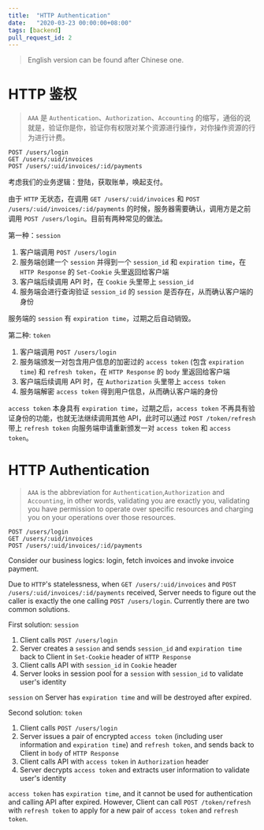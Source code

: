 ```yaml
---
title:  "HTTP Authentication"
date:   "2020-03-23 00:00:00+08:00"
tags: [backend]
pull_request_id: 2
---
```


> English version can be found after Chinese one.

# HTTP 鉴权

> `AAA` 是 `Authentication`、`Authorization`、`Accounting` 的缩写，通俗的说就是，验证你是你，验证你有权限对某个资源进行操作，对你操作资源的行为进行计费。

~~~
POST /users/login
GET /users/:uid/invoices
POST /users/:uid/invoices/:id/payments
~~~

考虑我们的业务逻辑：登陆，获取账单，唤起支付。

由于 `HTTP` 无状态，在调用 `GET /users/:uid/invoices` 和 `POST /users/:uid/invoices/:id/payments` 的时候，服务器需要确认，调用方是之前调用 `POST /users/login`。目前有两种常见的做法。

第一种：`session`
1. 客户端调用 `POST /users/login`
1. 服务端创建一个 `session` 并得到一个 `session_id` 和 `expiration time`，在 `HTTP Response` 的 `Set-Cookie` 头里返回给客户端
1. 客户端后续调用 API 时，在 `Cookie` 头里带上 `session_id`
1. 服务端会进行查询验证 `session_id` 的 `session` 是否存在，从而确认客户端的身份

服务端的 `session` 有 `expiration time`，过期之后自动销毁。

第二种: `token`
1. 客户端调用 `POST /users/login`
1. 服务端颁发一对包含用户信息的加密过的 `access token` (包含 `expiration time`) 和 `refresh token`，在 `HTTP Response` 的 `body` 里返回给客户端
1. 客户端后续调用 API 时，在 `Authorization` 头里带上 `access token`
1. 服务端解密 `access token` 得到用户信息，从而确认客户端的身份

`access token` 本身具有 `expiration time`，过期之后，`access token` 不再具有验证身份的功能，也就无法继续调用其他 API，此时可以通过 `POST /token/refresh` 带上 `refresh token` 向服务端申请重新颁发一对 `access token` 和 `access token`。

# HTTP Authentication

> `AAA` is the abbreviation for `Authentication`,`Authorization` and `Accounting`, in other words, validating you are exactly you, validating you have permission to operate over specific resources and charging you on your operations over those resources.

~~~
POST /users/login
GET /users/:uid/invoices
POST /users/:uid/invoices/:id/payments
~~~

Consider our business logics: login, fetch invoices and invoke invoice payment.

Due to `HTTP`'s statelessness, when `GET /users/:uid/invoices` and `POST /users/:uid/invoices/:id/payments` received, Server needs to figure out the caller is exactly the one calling `POST /users/login`. Currently there are two common solutions.

First solution: `session`
1. Client calls `POST /users/login`
1. Server creates a `session` and sends `session_id` and `expiration time` back to Client in `Set-Cookie` header of `HTTP Response`
1. Client calls API with `session_id` in `Cookie` header
1. Server looks in session pool for a `session` with `session_id` to validate user's identity

`session` on Server has `expiration time` and will be destroyed after expired.

Second solution: `token`
1. Client calls `POST /users/login`
1. Server issues a pair of encrypted `access token` (including user information and `expiration time`) and `refresh token`, and sends back to Client in `body` of `HTTP Response`
1. Client calls API with `access token` in `Authorization` header
1. Server decrypts `access token` and extracts user information to validate user's identity

`access token` has `expiration time`, and it cannot be used for authentication and calling API after expired. However, Client can call `POST /token/refresh` with `refresh token` to apply for a new pair of `access token` and `refresh token`.
